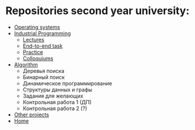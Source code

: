 # Repositories second year university:

- [Operating systems](https://github.com/KristianKuznetsov/JavaSecondCourseOperatingSystems)
- [Industrial Programming](https://github.com/KristianKuznetsov/JavaSecondCourseIndustrialProgramming)
  - [Lectures](https://github.com/KristianKuznetsov/avaSecondCourseLectures)
  - [End-to-end task](https://github.com/KristianKuznetsov/JavaSecondCourseEnd-to-endTask)
  - [Practice](https://github.com/KristianKuznetsov/JavaPractice)
  - [Colloquiums](https://github.com/KristianKuznetsov/JavaSecondCourseColloquiums)
- [Algorithm](https://github.com/KristianKuznetsov/Algorithms)
    - Деревья поиска
    - Бинарный поиск
    - Динамическое программирование
    - Структуры данных и графы
    - Задания для желающих
    - Контрольная работа 1 (ДП)
    - Контрольная работа 2 (?)
- [Other projects](https://github.com/KristianKuznetsov/JavaSecondCourseOtherProjects)
- [Home](https://github.com/KristianKuznetsov/HomeRepository)
